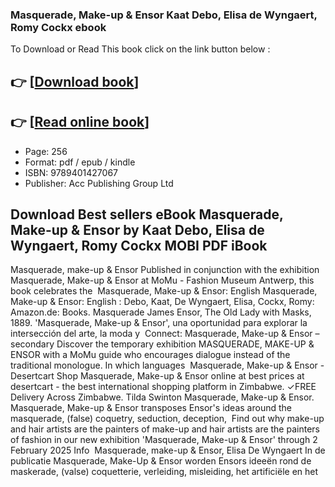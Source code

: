 ### Masquerade, Make-up & Ensor Kaat Debo, Elisa de Wyngaert, Romy Cockx ebook

To Download or Read This book click on the link button below :

## 👉  [**[Download book](http://get-pdfs.com/download.php?group=book&from=github.com&id=720644&lnk=1081 "Download book")**]

## 👉  [**[Read online book](http://get-pdfs.com/download.php?group=book&from=github.com&id=720644&lnk=1081 "Read online book")**]


* Page: 256
* Format: pdf / epub / kindle
* ISBN: 9789401427067
* Publisher: Acc Publishing Group Ltd



## Download Best sellers eBook Masquerade, Make-up & Ensor by Kaat Debo, Elisa de Wyngaert, Romy Cockx MOBI PDF iBook



 Masquerade, make-up &amp; Ensor Published in conjunction with the exhibition Masquerade, Make-up &amp; Ensor at MoMu - Fashion Museum Antwerp, this book celebrates the 
 Masquerade, Make-up &amp; Ensor: English Masquerade, Make-up &amp; Ensor: English : Debo, Kaat, De Wyngaert, Elisa, Cockx, Romy: Amazon.de: Books.
 Masquerade James Ensor, The Old Lady with Masks, 1889. &#039;Masquerade, Make-up &amp; Ensor&#039;, una oportunidad para explorar la intersección del arte, la moda y 
 Connect: Masquerade, Make-up &amp; Ensor – secondary Discover the temporary exhibition MASQUERADE, MAKE-UP &amp; ENSOR with a MoMu guide who encourages dialogue instead of the traditional monologue. In which languages 
 Masquerade, Make-up &amp; Ensor - Desertcart Shop Masquerade, Make-up &amp; Ensor online at best prices at desertcart - the best international shopping platform in Zimbabwe. ✓FREE Delivery Across Zimbabwe.
 Tilda Swinton Masquerade, Make-up &amp; Ensor. Masquerade, Make-up &amp; Ensor transposes Ensor&#039;s ideas around the masquerade, (false) coquetry, seduction, deception, 
 Find out why make-up and hair artists are the painters of make-up and hair artists are the painters of fashion in our new exhibition &#039;Masquerade, Make-up &amp; Ensor&#039; through 2 February 2025 Info 
 Masquerade, make-up &amp; Ensor, Elisa De Wyngaert In de publicatie Masquerade, Make-Up &amp; Ensor worden Ensors ideeën rond de maskerade, (valse) coquetterie, verleiding, misleiding, het artificiële en het 






